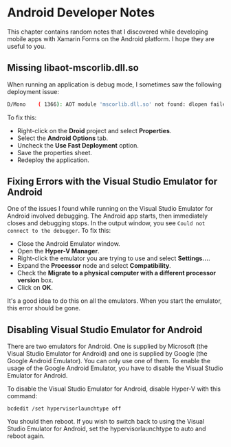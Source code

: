 # Android Developer Notes

This chapter contains random notes that I discovered while developing mobile apps
with Xamarin Forms on the Android platform.  I hope they are useful to you.

## Missing libaot-mscorlib.dll.so

When running an application is debug mode, I sometimes saw the following deployment issue:

```bash
D/Mono    ( 1366): AOT module 'mscorlib.dll.so' not found: dlopen failed: library "/data/app-lib/TaskList.Droid-2/libaot-mscorlib.dll.so" not found
```

To fix this:

* Right-click on the **Droid** project and select **Properties**.
* Select the **Android Options** tab.
* Uncheck the **Use Fast Deployment** option.
* Save the properties sheet.
* Redeploy the application.

## Fixing Errors with the Visual Studio Emulator for Android

One of the issues I found while running on the Visual Studio Emulator for Android involved debugging.  The Android app 
starts, then immediately closes and debugging stops.  In the output window, you see `Could not connect to the debugger`.
To fix this:

* Close the Android Emulator window.
* Open the **Hyper-V Manager**.
* Right-click the emulator you are trying to use and select **Settings...**.
* Expand the **Processor** node and select **Compatibility**.
* Check the **Migrate to a physical computer with a different processor version** box.
* Click on **OK**.

It's a good idea to do this on all the emulators.  When you start the emulator, this error should be gone.

## Disabling Visual Studio Emulator for Android

There are two emulators for Android.  One is supplied by Microsoft (the Visual Studio Emulator for Android) and 
one is supplied by Google (the Google Android Emulator).  You can only use one of them.  To enable the usage of
the Google Android Emulator, you have to disable the Visual Studio Emulator for Android.

To disable the Visual Studio Emulator for Android, disable Hyper-V with this command:

```
bcdedit /set hypervisorlaunchtype off
```

You should then reboot.  If you wish to switch back to using the Visual Studio Emulator for Android, set the 
hypervisorlaunchtype to auto and reboot again.

